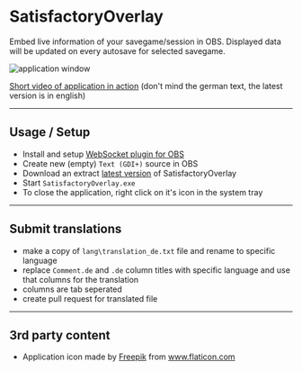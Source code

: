 ﻿# SatisfactoryOverlay
Embed live information of your savegame/session in OBS. Displayed data will be updated on every autosave for selected savegame.

![application window](https://i.imgur.com/xOKvtAK.png)

[Short video of application in action](https://www.youtube.com/watch?v=7cgMVmdSLbA) (don't mind the german text, the latest version is in english)
***
## Usage / Setup
- Install and setup [WebSocket plugin for OBS](https://github.com/Palakis/obs-websocket/releases)
- Create new (empty) `Text (GDI+)` source in OBS
- Download an extract [latest version](https://github.com/mibbio/SatisfactoryOverlay/releases/latest) of SatisfactoryOverlay
- Start `SatisfactoryOverlay.exe`
- To close the application, right click on it's icon in the system tray
***
## Submit translations
- make a copy of `lang\translation_de.txt` file and rename to specific language
- replace `Comment.de` and `.de` column titles with specific language and use that columns for the translation
- columns are tab seperated
- create pull request for translated file
***
## 3rd party content
- Application icon made by <a href="http://www.freepik.com/" title="Freepik">Freepik</a> from <a href="https://www.flaticon.com/" title="Flaticon"> www.flaticon.com</a>
